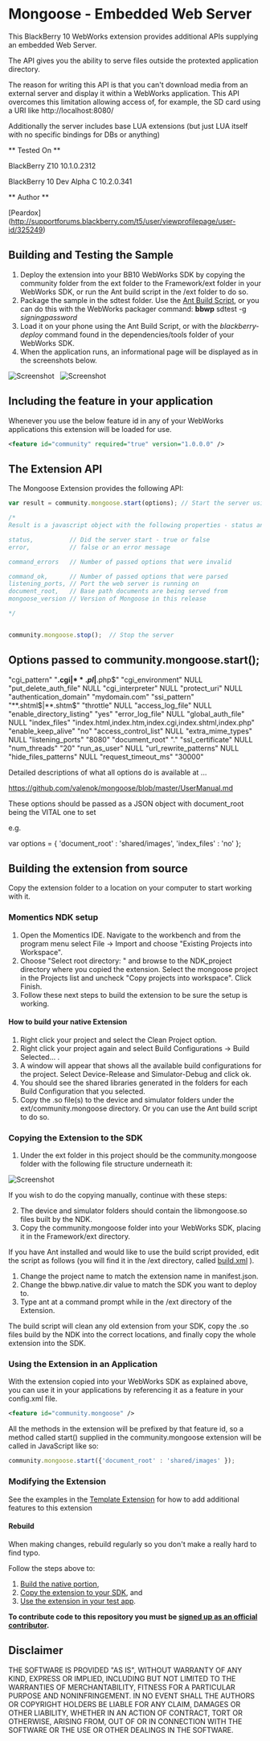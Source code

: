 Mongoose - Embedded Web Server
==============================

This BlackBerry 10 WebWorks extension provides additional APIs supplying an embedded Web Server.

The API gives you the ability to serve files outside the protexted application directory.

The reason for writing this API is that you can't download media from an external server and display it within a WebWorks application. 
This API overcomes this limitation allowing access of, for example, the SD card using a URI like http://localhost:8080/

Additionally the server includes base LUA extensions (but just LUA itself with no specific bindings for DBs or anything)

** Tested On **

BlackBerry Z10 10.1.0.2312

BlackBerry 10 Dev Alpha C 10.2.0.341

** Author **

[Peardox] (http://supportforums.blackberry.com/t5/user/viewprofilepage/user-id/325249)

## Building and Testing the Sample

1. Deploy the extension into your BB10 WebWorks SDK by copying the community folder from the ext folder to the Framework/ext folder in your WebWorks SDK, or run the Ant build script in the /ext folder to do so.
2. Package the sample in the sdtest folder. Use the [Ant Build Script](https://github.com/blackberry/BB10-WebWorks-Community-Samples/tree/master/Ant-Build-Script), or you can do this with the WebWorks packager command:
	__bbwp__ sdtest -g _signingpassword_
3. Load it on your phone using the Ant Build Script, or with the _blackberry-deploy_ command found in the dependencies/tools folder of your WebWorks SDK.
4. When the application runs, an informational page will be displayed as in the screenshots below.

![Screenshot](sshotz10.png) &nbsp;
![Screenshot](sshotdac.png)

## Including the feature in your application
Whenever you use the below feature id in any of your WebWorks applications this extension will be loaded for use.
```xml
<feature id="community" required="true" version="1.0.0.0" />
```

## The Extension API
The Mongoose Extension provides the following API:

```javascript
var result = community.mongoose.start(options); // Start the server using the defined options (see below)

/*
Result is a javascript object with the following properties - status and error are always returned the rest depend on circumstances

status,          // Did the server start - true or false
error,           // false or an error message

command_errors   // Number of passed options that were invalid

command_ok,      // Number of passed options that were parsed
listening_ports, // Port the web server is running on
document_root,   // Base path documents are being served from
mongoose_version // Version of Mongoose in this release

*/
```

```javascript

community.mongoose.stop();  // Stop the server

```

## Options passed to community.mongoose.start();

"cgi_pattern"               "**.cgi$|**.pl$|**.php$"
"cgi_environment"           NULL
"put_delete_auth_file"      NULL
"cgi_interpreter"           NULL
"protect_uri"               NULL
"authentication_domain"     "mydomain.com"
"ssi_pattern"               "**.shtml$|**.shtm$"
"throttle"                  NULL
"access_log_file"           NULL
"enable_directory_listing"  "yes"
"error_log_file"            NULL
"global_auth_file"          NULL
"index_files"               "index.html,index.htm,index.cgi,index.shtml,index.php"
"enable_keep_alive"         "no"
"access_control_list"       NULL
"extra_mime_types"          NULL
"listening_ports"           "8080"
"document_root"             "."
"ssl_certificate"           NULL
"num_threads"               "20"
"run_as_user"               NULL
"url_rewrite_patterns"      NULL
"hide_files_patterns"       NULL
"request_timeout_ms"        "30000"

Detailed descriptions of what all options do is available at ...

https://github.com/valenok/mongoose/blob/master/UserManual.md

These options should be passed as a JSON object with document_root being the VITAL one to set

e.g.

var options = { 'document_root' : 'shared/images', 'index_files' : 'no' };


## Building the extension from source

Copy the extension folder to a location on your computer to start working with it.

### Momentics NDK setup

1. Open the Momentics IDE. Navigate to the workbench and from the program menu
select File -> Import and choose "Existing Projects into Workspace".
2. Choose "Select root directory: " and browse to the NDK_project directory where you copied the extension. Select the mongoose project in the Projects list and uncheck "Copy projects into workspace". Click Finish.
3. Follow these next steps to build the extension to be sure the setup is working.

#### How to build your native Extension</a>

1. Right click your project and select the Clean Project option.
2. Right click your project again and select Build Configurations -> Build Selected... .
3. A window will appear that shows all the available build configurations
for the project. Select Device-Release and Simulator-Debug and click ok.
4. You should see the shared libraries generated in the folders for each Build Configuration that you selected.
5. Copy the .so file(s) to the device and simulator folders under the ext/community.mongoose directory. Or you can use the Ant build script to do so.

### Copying the Extension to the SDK</a>

1. Under the ext folder in this project should be the community.mongoose folder with the following file structure underneath it:

![Screenshot](files.png)

If you wish to do the copying manually, continue with these steps:

2. The device and simulator folders should contain the libmongoose.so files built by the NDK.
3. Copy the community.mongoose folder into your WebWorks SDK, placing it in the Framework/ext directory.

If you have Ant installed and would like to use the build script provided, edit the script as follows (you will find it in the /ext directory, called [build.xml](https://github.com/blackberry/WebWorks-Community-APIs/tree/master/BB10/mongoose/ext/build.xml) ).

1. Change the project name to match the extension name in manifest.json.
2. Change the bbwp.native.dir value to match the SDK you want to deploy to.
3. Type ant at a command prompt while in the /ext directory of the Extension. 

The build script will clean any old extension from your SDK, copy the .so files build by the NDK into the correct locations, and finally copy the whole extension into the SDK.

### Using the Extension in an Application</a>

With the extension copied into your WebWorks SDK as explained above, you can use it in your applications by referencing it as a feature in your config.xml file. 

```xml
<feature id="community.mongoose" />
```

All the methods in the extension will be prefixed by that feature id, so a method called start() supplied in the community.mongoose extension will be called in JavaScript like so:

```javascript
community.mongoose.start({'document_root' : 'shared/images' });
```

### Modifying the Extension

See the examples in the [Template Extension](https://github.com/blackberry/WebWorks-Community-APIs/blob/master/BB10/Template) for how to add additional features to this extension

#### Rebuild 
When making changes, rebuild regularly so you don't make a really hard to find typo.

Follow the steps above to:
1. [Build the native portion](#how-to-build-your-native-extension),
2. [Copy the extension to your SDK](#copying-the-extension-to-the-sdk), and
3. [Use the extension in your test app](#using-the-extension-in-an-application).


**To contribute code to this repository you must be [signed up as an official contributor](http://blackberry.github.com/howToContribute.html).**

## Disclaimer

THE SOFTWARE IS PROVIDED "AS IS", WITHOUT WARRANTY OF ANY KIND, EXPRESS OR IMPLIED, INCLUDING BUT NOT LIMITED TO THE WARRANTIES OF MERCHANTABILITY, FITNESS FOR A PARTICULAR PURPOSE AND NONINFRINGEMENT. IN NO EVENT SHALL THE AUTHORS OR COPYRIGHT HOLDERS BE LIABLE FOR ANY CLAIM, DAMAGES OR OTHER LIABILITY, WHETHER IN AN ACTION OF CONTRACT, TORT OR OTHERWISE, ARISING FROM, OUT OF OR IN CONNECTION WITH THE SOFTWARE OR THE USE OR OTHER DEALINGS IN THE SOFTWARE.
